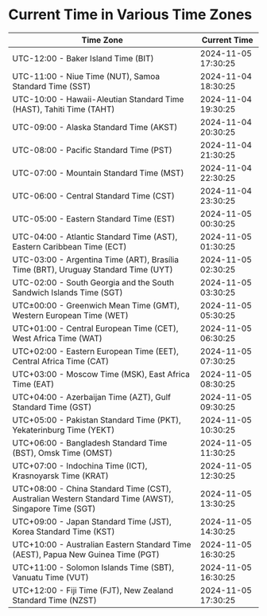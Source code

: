 # Current Time in Various Time Zones

| Time Zone | Current Time |
|-----------|--------------|
| UTC-12:00 - Baker Island Time (BIT) | 2024-11-05 17:30:25 |
| UTC-11:00 - Niue Time (NUT), Samoa Standard Time (SST) | 2024-11-04 18:30:25 |
| UTC-10:00 - Hawaii-Aleutian Standard Time (HAST), Tahiti Time (TAHT) | 2024-11-04 19:30:25 |
| UTC-09:00 - Alaska Standard Time (AKST) | 2024-11-04 20:30:25 |
| UTC-08:00 - Pacific Standard Time (PST) | 2024-11-04 21:30:25 |
| UTC-07:00 - Mountain Standard Time (MST) | 2024-11-04 22:30:25 |
| UTC-06:00 - Central Standard Time (CST) | 2024-11-04 23:30:25 |
| UTC-05:00 - Eastern Standard Time (EST) | 2024-11-05 00:30:25 |
| UTC-04:00 - Atlantic Standard Time (AST), Eastern Caribbean Time (ECT) | 2024-11-05 01:30:25 |
| UTC-03:00 - Argentina Time (ART), Brasília Time (BRT), Uruguay Standard Time (UYT) | 2024-11-05 02:30:25 |
| UTC-02:00 - South Georgia and the South Sandwich Islands Time (SGT) | 2024-11-05 03:30:25 |
| UTC±00:00 - Greenwich Mean Time (GMT), Western European Time (WET) | 2024-11-05 05:30:25 |
| UTC+01:00 - Central European Time (CET), West Africa Time (WAT) | 2024-11-05 06:30:25 |
| UTC+02:00 - Eastern European Time (EET), Central Africa Time (CAT) | 2024-11-05 07:30:25 |
| UTC+03:00 - Moscow Time (MSK), East Africa Time (EAT) | 2024-11-05 08:30:25 |
| UTC+04:00 - Azerbaijan Time (AZT), Gulf Standard Time (GST) | 2024-11-05 09:30:25 |
| UTC+05:00 - Pakistan Standard Time (PKT), Yekaterinburg Time (YEKT) | 2024-11-05 10:30:25 |
| UTC+06:00 - Bangladesh Standard Time (BST), Omsk Time (OMST) | 2024-11-05 11:30:25 |
| UTC+07:00 - Indochina Time (ICT), Krasnoyarsk Time (KRAT) | 2024-11-05 12:30:25 |
| UTC+08:00 - China Standard Time (CST), Australian Western Standard Time (AWST), Singapore Time (SGT) | 2024-11-05 13:30:25 |
| UTC+09:00 - Japan Standard Time (JST), Korea Standard Time (KST) | 2024-11-05 14:30:25 |
| UTC+10:00 - Australian Eastern Standard Time (AEST), Papua New Guinea Time (PGT) | 2024-11-05 16:30:25 |
| UTC+11:00 - Solomon Islands Time (SBT), Vanuatu Time (VUT) | 2024-11-05 16:30:25 |
| UTC+12:00 - Fiji Time (FJT), New Zealand Standard Time (NZST) | 2024-11-05 17:30:25 |
